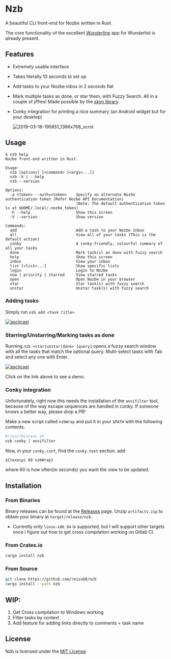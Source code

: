 # Nzb

A beautiful CLI front-end for Nozbe written in Rust.

The core functionality of the excellent [Wunderline](https://github.com/wayneashleyberry/wunderline) app for Wunderlist is already present.



## Features

- Extremely usable interface

- Takes literally 10 seconds to set up

- Add tasks to your Nozbe inbox in 2 seconds flat

- Mark multiple tasks as done, or star them, with Fuzzy Search. All in a couple of jiffies! Made possible by the [skim library](https://github.com/lotabout/skim)

- Conky integration for printing a nice summary (an Android widget but for your desktop)

  ![2019-03-16-195651_1366x768_scrot](https://user-images.githubusercontent.com/25099244/54476743-e2a60900-4826-11e9-8085-19a6d6e35d23.png)

## Usage

```
$ nzb help
Nozbe front-end written in Rust.

Usage:
  nzb [options] [<command> [<args>...]]
  nzb -h | --help
  nzb --version

Options:
  -a <token> --auth=<token>    Specify an alternate Nozbe authentication token (Refer Nozbe API Documentation)
                               (Note: The default authentication token is at $HOME/.local/.nozbe_token)
  -h --help                    Show this screen
  -V --version                 Show version

Commands:
  add                          Add a task to your Nozbe Inbox
  all                          View all of your tasks (This is the default action)
  conky                        A conky-friendly, colourful summary of all your tasks
  done                         Mark task(s) as done with fuzzy search
  help                         Show this screen
  inbox                        View your inbox
  list [<list>...]             Show specific lists
  login                        Login to Nozbe
  now | priority | starred     View starred tasks
  open                         Open Nozbe in your browser
  star                         Star task(s) with fuzzy search
  unstar                       Unstar task(s) with fuzzy search
```


### Adding tasks
Simply run `nzb add <task title>`

[![asciicast](https://asciinema.org/a/234104.svg)](https://asciinema.org/a/234104)

### Starring/Unstarring/Marking tasks as done

Running `nzb <star|unstar|done> [query]` opens a fuzzy search window with all the tasks that match the optional query. Multi-select tasks with Tab and select any one with Enter.

[![asciicast](https://asciinema.org/a/234102.svg)](https://asciinema.org/a/234102)

Click on the link above to see a demo.

### Conky integration

Unfortunately, right now this needs the installation of the `ansifilter` tool, because of the way escape sequences are handled in conky. If someone knows a better way, please drop a PR!

Make a new script called `nzbWrap` and put it in your `$PATH` with the following contents.

```bash
#!/usr/bin/env sh
nzb conky | ansifilter
```

Now, in your `conky.conf`, find the `conky.text` section. add
```
${texecpi 60 nzbWrap}
```
where 60 is how often(in seconds) you want the view to be updated.

## Installation

### From Binaries

Binary releases can be found at the [Releases](https://gitlab.com/reisub0/nzb/tags) page. Unzip `artifacts.zip` to obtain your binary at `target/release/nzb`. 

* Currently only `linux-x86_64` is supported, but I will support other targets once I figure out how to get cross compilation working on Gitlab CI.

### From Crates.io

```bash
cargo install nzb
```
### From Source

```bash
git clone https://github.com/reisub0/nzb
cargo install --path nzb
```



## WIP:

1. Get Cross compilation to Windows working
2. Filter tasks by context
3. Add feature for adding links directly to comments + task name



## License

Nzb is licensed under the [MIT License](https://choosealicense.com/licenses/mit/).
